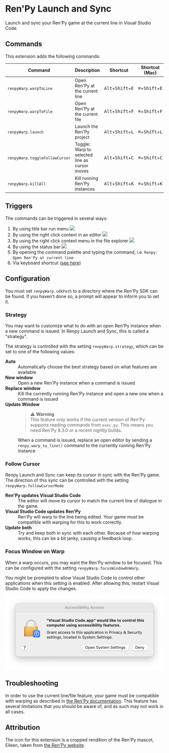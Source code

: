 # Ren'Py Launch and Sync

Launch and sync your Ren'Py game at the current line in Visual Studio Code.

## Commands

This extension adds the following commands:

| Command                        | Description                                   | Shortcut                                     | Shortcut (Mac)                             |
| ------------------------------ | --------------------------------------------- | -------------------------------------------- | ------------------------------------------ |
| `renpyWarp.warpToLine`         | Open Ren'Py at the current line               | <kbd>Alt</kbd>+<kbd>Shift</kbd>+<kbd>E</kbd> | <kbd>⌘</kbd>+<kbd>Shift</kbd>+<kbd>E</kbd> |
| `renpyWarp.warpToFile`         | Open Ren'Py at the current file               | <kbd>Alt</kbd>+<kbd>Shift</kbd>+<kbd>F</kbd> | <kbd>⌘</kbd>+<kbd>Shift</kbd>+<kbd>F</kbd> |
| `renpyWarp.launch`             | Launch the Ren'Py project                     | <kbd>Alt</kbd>+<kbd>Shift</kbd>+<kbd>L</kbd> | <kbd>⌘</kbd>+<kbd>Shift</kbd>+<kbd>L</kbd> |
| `renpyWarp.toggleFollowCursor` | Toggle: Warp to selected line as cursor moves | <kbd>Alt</kbd>+<kbd>Shift</kbd>+<kbd>C</kbd> | <kbd>⌘</kbd>+<kbd>Shift</kbd>+<kbd>C</kbd> |
| `renpyWarp.killAll`            | Kill running Ren'Py instances                 | <kbd>Alt</kbd>+<kbd>Shift</kbd>+<kbd>K</kbd> | <kbd>⌘</kbd>+<kbd>Shift</kbd>+<kbd>K</kbd> |

## Triggers

The commands can be triggered in several ways:

1. By using title bar run menu ![](images/tab_bar.png)
2. By using the right click context in an editor ![](images/editor_context.png)
3. By using the right click context menu in the file explorer
   ![](images/explorer_context.png)
4. By using the status bar ![](images/status_bar.png)
5. By opening the command palette and typing the command, i.e.
   `Renpy: Open Ren'Py at current line`
6. Via keyboard shortcut ([see here](#commands))

## Configuration

You must set <code codesetting="renpyWarp.sdkPath">renpyWarp.sdkPath</code> to a
directory where the Ren'Py SDK can be found. If you haven't done so, a prompt
will appear to inform you to set it.

### Strategy

You may want to customize what to do with an open Ren'Py instance when a new
command is issued. In Renpy Launch and Sync, this is called a "strategy".

The strategy is controlled with the setting
<code codesetting="renpyWarp.strategy">renpyWarp.strategy</code>, which can be
set to one of the following values:

<dl>
   <dt><strong>Auto</strong></dt>
   <dd>
      Automatically choose the best strategy based on what features are available
   </dd>
   <dt><strong>New window</strong></dt>
   <dd>
      Open a new Ren'Py instance when a command is issued
   </dd>
   <dt><strong>Replace window</strong></dt>
   <dd>
      Kill the currently running Ren'Py instance and open a new one when a 
      command is issued
   </dd>
   <dt><strong>Update Window</strong></dt>
   <dd>
      <blockquote>
         ⚠️ <b>Warning</b><br>
         This feature only works if the current version of Ren'Py supports
         reading commands from <code>exec.py</code>. This means you need Ren'Py
         8.3.0 or a recent nightly builds.
      </blockquote>
      <p>
         When a command is issued, replace an open editor by sending a
         <code>renpy.warp_to_line()</code> command to the currently running 
         Ren'Py instance
      </p>
   </dd>
</dl>

### Follow Cursor

Renpy Launch and Sync can keep its cursor in sync with the Ren'Py game. The
direction of this sync can be controlled with the setting
<code codesetting="renpyWarp.followCursorMode">renpyWarp.followCursorMode</code>

<dl>
   <dt><strong>Ren'Py updates Visual Studio Code</strong></dt>
   <dd>
      The editor will move its cursor to match the current line of dialogue in 
      the game.
   </dd>
   <dt><strong>Visual Studio Code updates Ren'Py</strong></dt>
   <dd>
      Ren'Py will warp to the line being edited. Your game must be compatible
      with warping for this to work correctly.
   </dd>
   <dt><strong>Update both</strong></dt>
   <dd>
      Try and keep both in sync with each other. Because of how warping works, 
      this can be a bit janky, causing a feedback loop.
   </dd>
</dl>

### Focus Window on Warp

When a warp occurs, you may want the Ren'Py window to be focused. This can be
configured with the setting
<code codesetting="renpyWarp.focusWindowOnWarp">renpyWarp.focusWindowOnWarp</code>.

You might be prompted to allow Visual Studio Code to control other applications
when this setting is enabled. After allowing this, restart Visual Studio Code to
apply the changes.

![The accessibility prompt on macOs](images/accessibility.png)

## Troubleshooting

In order to use the current line/file feature, your game must be compatible with
warping as described in [the Ren'Py
documentation](https://www.renpy.org/doc/html/developer_tools.html#warping-to-a-line).
This feature has several limitations that you should be aware of, and as such
may not work in all cases.

## Attribution

The icon for this extension is a cropped rendition of the Ren'Py mascot, Eileen,
taken from [the Ren'Py website](https://www.renpy.org/artcard.html).
